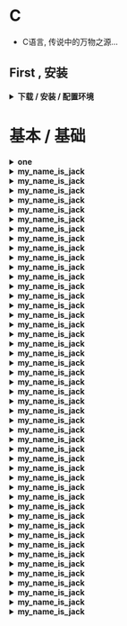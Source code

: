 # C
* C语言, 传说中的万物之源...



## First , 安装
<details>
<summary><b> 下载 / 安装 / 配置环境 </b></summary>

```  

详细教程 :   https://www.bilibili.com/video/av47215049/?spm_id_from=333.788.videocard.8

教程中的资料下载( tdm64-gcc-5.1.0-2.exe ): 
这个安装完自动配置到系统的环境变量:
https://zh.osdn.net/projects/sfnet_tdm-gcc/releases/
https://zh.osdn.net/projects/sfnet_tdm-gcc/downloads/TDM-GCC%20Installer/tdm64-gcc-5.1.0-2.exe/


检查是否安装成功:   
    打开 系统 cmd
    输入:
    gcc --version
    


```
</details>

















# 基本 / 基础
<details>
<summary><b> one </b></summary>

```  


最最基本的输出 printf :
输出技巧大全:      http://c.biancheng.net/cpp/html/3100.html



注意 :
    在 C语言 IDE Clion 中, 控制台输出中文会乱码的, 需要设置一下
    在ide的控制台右下角, 可以设置编码, 默认是 UTF-8, 设置成为 GBK , 然后软件会弹出一个选择框, 点击 Convert 
    这样就可以在控制台输出中文了


输出整数(十进制输出):
    使用了 unsigned 后只能表示正数，不能再表示负数了
    int 是基本的整数类型，short 和 long 是在 int 的基础上进行的扩展，
(short int)    (int)    (long int)    (unsigned short int)    (unsigned int)    (unsigned long)
--------------------------------------------------------------------------------------------------
    %hd          %d        %ld                %hu                  %u                %lu


输出小数(十进制输出):
float    double
------------------------------
 %f       %lf


 输出字符串:
一个字符        一个字符串
------------------------------
  %c               %s


33  表示前面空多少个空格
2lf 表示取多少位小数
    float b=123.1234567;
    printf("%33.2lf" ,b );
>>>                            123.12    




数据类型:
注意，各种类型的存储大小与系统位数有关，但目前通用的以64位系统为主 
( Windows / Linux / macos 数据类型大小是不一样的 )
可以使用 sizeof 运算符。表达式 sizeof(type) 得到对象或类型的存储字节大小
    整数类型:
        整数(不能是小数 , 带 unsigned 的必须是正整数 , 就不能有负数  )
            char	
            unsigned char	
            signed char

            int	
            unsigned int

            short
            unsigned short

            long
            unsigned long	        


浮点类型:
        float               6 位小数
        double              15 位小数
        long double         19 位小数



小数的输出:
小数也可以使用 printf 函数输出，包括十进制形式和指数形式，它们对应的格式控制符分别是：
    %e      以指数形式输出 float 类型，输出结果中的 e 小写；
    %E      以指数形式输出 float 类型，输出结果中的 E 大写；
    %le     以指数形式输出 double 类型，输出结果中的 e 小写；
    %lE     以指数形式输出 double 类型，输出结果中的 E 大写。

   


详细简明的教程:   http://c.biancheng.net/cpp/html/3240.html


int a=88,b=89;
printf("%d %d \n",a,b);          88 89
printf("%c,%c \n",a,b);          X,Y
printf("a=%d,b=%d",a,b);        a=88,b=89







C语言中float和double:
    double、float都是浮点型
    double（双精度型）比float（单精度型）存的数据更准确些，占的空间也更大
    double精度是float的两倍，所以需要更精确的计算常使用double
    但double消耗内存是float的两倍，double的运算速度比float慢得多

    float f1 = 93.55;
    double d1 = 93.55;
    printf("       %f     \n",f1);          // 输出:   93.550003
    printf("%lf",d1);                       // 输出:   93.550000
    总结:
        float的精度不如double

    


C语言中的整数（short,int,long）:
这篇文章讲的非常好:    http://c.biancheng.net/cpp/html/3092.html
    C语言通常使用int来定义整数（int 是 integer 的简写）
    在现代操作系统中，int 一般占用 4 个字节（Byte）的内存，共计 32 位（Bit）
    如果不考虑正负数，当所有的位都为 1 时它的值最大，为 232-1 = 4,294,967,295 ≈ 43亿，这是一个很大的数，实际开发中很少用到
    但是, 43 亿虽然已经很大，但要表示全球人口数量还是不够，必须要让整数占用更多的内存，才能表示更大的值，
    比如占用 6 个字节或者 8 个字节
    让整数占用更少的内存可以在 int 前边加 short，让整数占用更多的内存可以在 int 前边加 long，例如：
        short int a = 10;
        short int b, c = 99;
        long int m = 102023;
        long int n, p = 562131;
    这样 a、b、c 只占用 2 个字节的内存，而 m、n、p 可能会占用 8 个字节的内存

    也可以将 int 省略，只写 short 和 long，如下所示：
        short a = 10;
        short b, c = 99;
        long m = 102023;
        long n, p = 562131;
    这样的写法更加简洁，实际开发中常用

    所以说:
    int 是基本的整数类型，short 和 long 是在 int 的基础上进行的扩展，
    short 可以节省内存，
    long 可以容纳更大的值

    short、int、long 是C语言中常见的整数类型，
    其中 int 称为整型，short 称为短整型，long 称为长整型

    C语言并没有严格规定 short、int、long 的长度，只做了宽泛的限制：
    short 至少占用 2 个字节。
    int 建议为一个机器字长。32 位环境下机器字长为 4 字节，64 位环境下机器字长为 8 字节。
    short 的长度不能大于 int，long 的长度不能小于 int

    总结起来，它们的长度（所占字节数）关系为：
        2 ≤ short ≤ int ≤ long
    这就意味着，short 并不一定真的”短“，long 也并不一定真的”长“，它们有可能和 int 占用相同的字节数

    在 64 位环境下，不同的操作系统会有不同的结果
    在 32 位环境以及 Win64 环境下的运行结果为：
        short=2, int=4, long=4, char=1

    在 64 位 Linux 和 Mac OS 下的运行结果为：
        short=2, int=4, long=8, char=1

    在很多情况下，我们非常确定某个数字只能是正数，
    比如班级学生的人数、字符串的长度、内存地址等，这
    个时候符号位就是多余的了，就不如删掉符号位，把所有的位都用来存储数值，这样能表示的数值范围更大（大一倍）
    C语言允许我们这样做，如果不希望设置符号位，可以在数据类型前面加上 unsigned 关键字，例如：
        unsigned short a = 12;
        unsigned int b = 1002;
        unsigned long c = 9892320;
    这样，short、int、long 中就没有符号位了，所有的位都用来表示数值，正数的取值范围更大了。
    这也意味着，使用了 unsigned 后只能表示正数，不能再表示负数了
    不加 unsigned 的数字称为有符号数，能表示正数和负数，
    加了 unsigned 的数字称为无符号数，只能表示正数

    如果是unsigned int类型，那么可以省略 int ，只写 unsigned，例如：
        unsigned n = 100;
    它等价于：
        unsigned int n = 100;        










部分关键字:
auto	    声明自动变量
const	    定义常量，如果一个变量被 const 修饰，那么它的值就不能再被改变
enum	    声明枚举类型
goto	    无条件跳转语句
register	声明寄存器变量
signed	    声明有符号类型变量或函数
unsigned	声明无符号类型变量或函数
sizeof	    计算数据类型或变量长度（即所占字节数）
static	    声明静态变量
struct	    声明结构体类型
typedef	    用以给数据类型取别名





定义常量:
在 C 中，有两种简单的定义常量的方式：
    使用 #define 预处理器    #define LENGTH 10   
    使用 const 关键字        const int  LENGTH = 10;

    注意: 把常量定义为大写字母形式，是一个很好的编程规范



注释
C语言支持单行注释和多行注释：
单行注释以//开头，直到本行末尾（不能换行）
多行注释以/*开头，以*/结尾，注释内容可以有一行或多行




```
</details>











<details>
<summary><b>my_name_is_jack</b></summary>

```  

```
</details>







<details>
<summary><b>my_name_is_jack</b></summary>

```  

```
</details>







<details>
<summary><b>my_name_is_jack</b></summary>

```  

```
</details>







<details>
<summary><b>my_name_is_jack</b></summary>

```  

```
</details>







<details>
<summary><b>my_name_is_jack</b></summary>

```  

```
</details>







<details>
<summary><b>my_name_is_jack</b></summary>

```  

```
</details>







<details>
<summary><b>my_name_is_jack</b></summary>

```  

```
</details>







<details>
<summary><b>my_name_is_jack</b></summary>

```  

```
</details>







<details>
<summary><b>my_name_is_jack</b></summary>

```  

```
</details>







<details>
<summary><b>my_name_is_jack</b></summary>

```  

```
</details>







<details>
<summary><b>my_name_is_jack</b></summary>

```  

```
</details>







<details>
<summary><b>my_name_is_jack</b></summary>

```  

```
</details>







<details>
<summary><b>my_name_is_jack</b></summary>

```  

```
</details>







<details>
<summary><b>my_name_is_jack</b></summary>

```  

```
</details>







<details>
<summary><b>my_name_is_jack</b></summary>

```  

```
</details>







<details>
<summary><b>my_name_is_jack</b></summary>

```  

```
</details>







<details>
<summary><b>my_name_is_jack</b></summary>

```  

```
</details>







<details>
<summary><b>my_name_is_jack</b></summary>

```  

```
</details>







<details>
<summary><b>my_name_is_jack</b></summary>

```  

```
</details>







<details>
<summary><b>my_name_is_jack</b></summary>

```  

```
</details>







<details>
<summary><b>my_name_is_jack</b></summary>

```  

```
</details>







<details>
<summary><b>my_name_is_jack</b></summary>

```  

```
</details>







<details>
<summary><b>my_name_is_jack</b></summary>

```  

```
</details>







<details>
<summary><b>my_name_is_jack</b></summary>

```  

```
</details>







<details>
<summary><b>my_name_is_jack</b></summary>

```  

```
</details>







<details>
<summary><b>my_name_is_jack</b></summary>

```  

```
</details>







<details>
<summary><b>my_name_is_jack</b></summary>

```  

```
</details>







<details>
<summary><b>my_name_is_jack</b></summary>

```  

```
</details>







<details>
<summary><b>my_name_is_jack</b></summary>

```  

```
</details>







<details>
<summary><b>my_name_is_jack</b></summary>

```  

```
</details>







<details>
<summary><b>my_name_is_jack</b></summary>

```  

```
</details>







<details>
<summary><b>my_name_is_jack</b></summary>

```  

```
</details>







<details>
<summary><b>my_name_is_jack</b></summary>

```  

```
</details>







<details>
<summary><b>my_name_is_jack</b></summary>

```  

```
</details>







<details>
<summary><b>my_name_is_jack</b></summary>

```  

```
</details>







<details>
<summary><b>my_name_is_jack</b></summary>

```  

```
</details>







<details>
<summary><b>my_name_is_jack</b></summary>

```  

```
</details>







<details>
<summary><b>my_name_is_jack</b></summary>

```  

```
</details>







<details>
<summary><b>my_name_is_jack</b></summary>

```  

```
</details>







<details>
<summary><b>my_name_is_jack</b></summary>

```  

```
</details>







<details>
<summary><b>my_name_is_jack</b></summary>

```  

```
</details>







<details>
<summary><b>my_name_is_jack</b></summary>

```  

```
</details>







<details>
<summary><b>my_name_is_jack</b></summary>

```  

```
</details>







<details>
<summary><b>my_name_is_jack</b></summary>

```  

```
</details>







<details>
<summary><b>my_name_is_jack</b></summary>

```  

```
</details>







<details>
<summary><b>my_name_is_jack</b></summary>

```  

```
</details>







<details>
<summary><b>my_name_is_jack</b></summary>

```  

```
</details>








